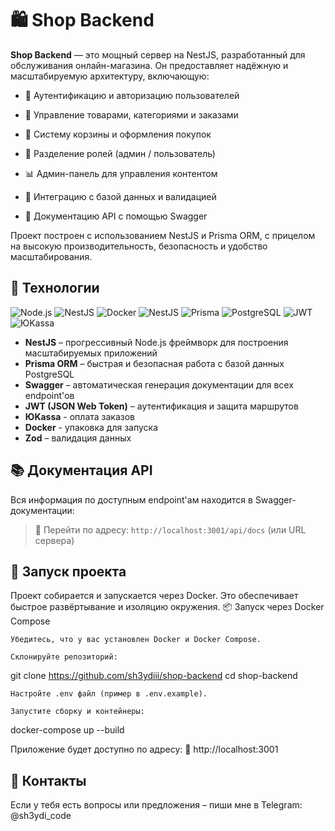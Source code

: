 # 🛍️ Shop Backend

**Shop Backend** — это мощный сервер на NestJS, разработанный для обслуживания онлайн-магазина. Он предоставляет надёжную и масштабируемую архитектуру, включающую:

- 🔐 Аутентификацию и авторизацию пользователей

- 🎁 Управление товарами, категориями и заказами

- 🧾 Систему корзины и оформления покупок

- 👤 Разделение ролей (админ / пользователь)

- 📊 Админ-панель для управления контентом

- 📂 Интеграцию с базой данных и валидацией

- 📘 Документацию API с помощью Swagger

Проект построен с использованием NestJS и Prisma ORM, с прицелом на высокую производительность, безопасность и удобство масштабирования.

## 🚀 Технологии
![Node.js](https://img.shields.io/badge/Node.js-18.x-green)
![NestJS](https://img.shields.io/badge/NestJS-%E2%9D%A4-red)
![Docker](https://img.shields.io/badge/Docker-ready-blue)
![NestJS](https://img.shields.io/badge/Docker-ready-blue)
![Prisma](https://img.shields.io/badge/Prisma-ORM-blue)
![PostgreSQL](https://img.shields.io/badge/PostgreSQL-%23316192?style=flat&logo=postgresql&logoColor=white)
![JWT](https://img.shields.io/badge/JWT-Auth-blueviolet)
![ЮKassa](https://img.shields.io/badge/ЮKassa-Payments-009FE3)
- **NestJS** – прогрессивный Node.js фреймворк для построения масштабируемых приложений
- **Prisma ORM** – быстрая и безопасная работа с базой данных PostgreSQL
- **Swagger** – автоматическая генерация документации для всех endpoint'ов
- **JWT (JSON Web Token)** – аутентификация и защита маршрутов
- **ЮKassa** - оплата заказов
- **Docker** - упаковка для запуска
- **Zod** – валидация данных


## 📚 Документация API

Вся информация по доступным endpoint'ам находится в Swagger-документации:

> 🔗 Перейти по адресу: `http://localhost:3001/api/docs` (или URL сервера)


## 🚀 Запуск проекта

Проект собирается и запускается через Docker. Это обеспечивает быстрое развёртывание и изоляцию окружения.
📦 Запуск через Docker Compose

    Убедитесь, что у вас установлен Docker и Docker Compose.

    Склонируйте репозиторий:

git clone https://github.com/sh3ydiii/shop-backend
cd shop-backend

    Настройте .env файл (пример в .env.example).

    Запустите сборку и контейнеры:

docker-compose up --build

Приложение будет доступно по адресу:
📍 http://localhost:3001

## 💬 Контакты

Если у тебя есть вопросы или предложения – пиши мне в Telegram: @sh3ydi_code
